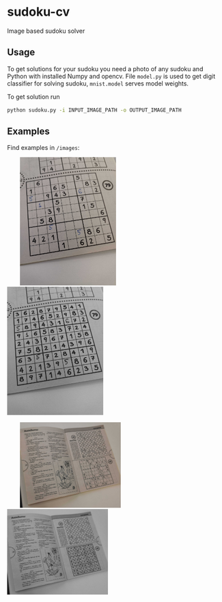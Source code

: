 # sudoku-cv
Image based sudoku solver

## Usage
To get solutions for your sudoku you need a photo of any sudoku and Python with installed Numpy and opencv. 
File `model.py` is used to get digit classifier for solving sudoku, `mnist.model` serves model weights.

To get solution run
```bash
python sudoku.py -i INPUT_IMAGE_PATH -o OUTPUT_IMAGE_PATH
```

## Examples

Find examples in `/images`:

<img src="https://github.com/balan/sudoku-cv/blob/main/images/image_1.jpg?raw=true" height=300 hspace=30> <img
src="https://github.com/balan/sudoku-cv/blob/main/images/solved_1.jpg?raw=true" height=300>

<img src="https://github.com/balan/sudoku-cv/blob/main/images/image_0.jpg?raw=true" height=200 hspace=30> <img 
src="https://github.com/balan/sudoku-cv/blob/main/images/solved_0.jpg?raw=true" height=200>
